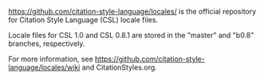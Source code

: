https://github.com/citation-style-language/locales/ is the official repository
for Citation Style Language (CSL) locale files.

Locale files for CSL 1.0 and CSL 0.8.1 are stored in the "master" and "b0.8"
branches, respectively.

For more information, see
https://github.com/citation-style-language/locales/wiki and CitationStyles.org.